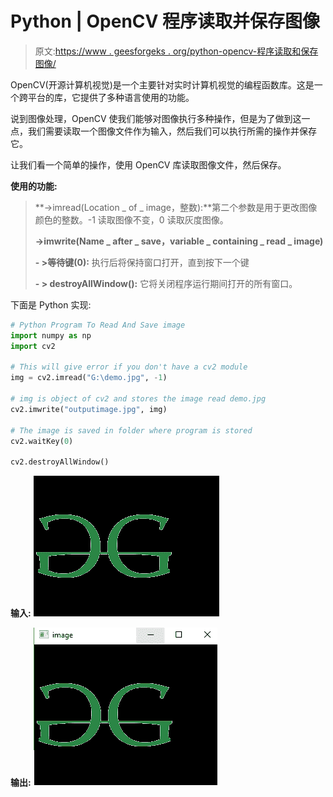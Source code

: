 # Python | OpenCV 程序读取并保存图像

> 原文:[https://www . geesforgeks . org/python-opencv-程序读取和保存图像/](https://www.geeksforgeeks.org/python-opencv-program-to-read-and-save-an-image/)

OpenCV(开源计算机视觉)是一个主要针对实时计算机视觉的编程函数库。这是一个跨平台的库，它提供了多种语言使用的功能。

说到图像处理，OpenCV 使我们能够对图像执行多种操作，但是为了做到这一点，我们需要读取一个图像文件作为输入，然后我们可以执行所需的操作并保存它。

让我们看一个简单的操作，使用 OpenCV 库读取图像文件，然后保存。

**使用的功能:**

> **->imread(Location _ of _ image，整数):**第二个参数是用于更改图像颜色的整数。-1 读取图像不变，0 读取灰度图像。
> 
> **->imwrite(Name _ after _ save，variable _ containing _ read _ image)**
> 
> **- >等待键(0):** 执行后将保持窗口打开，直到按下一个键
> 
> **- > destroyAllWindow():** 它将关闭程序运行期间打开的所有窗口。

下面是 Python 实现:

```py
# Python Program To Read And Save image 
import numpy as np
import cv2

# This will give error if you don't have a cv2 module
img = cv2.imread("G:\demo.jpg", -1)

# img is object of cv2 and stores the image read demo.jpg
cv2.imwrite("outputimage.jpg", img)

# The image is saved in folder where program is stored
cv2.waitKey(0)

cv2.destroyAllWindow()
```

**输入:**
![](img/7969db4b869728704b5e0ba57486bc7a.png)

**输出:**
![](img/1e59aeed3621625f38035a8f731c3d9f.png)